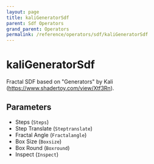 ```yaml
---
layout: page
title: kaliGeneratorSdf
parent: Sdf Operators
grand_parent: Operators
permalink: /reference/operators/sdf/kaliGeneratorSdf
---
```


# kaliGeneratorSdf

Fractal SDF based on "Generators" by Kali (https://www.shadertoy.com/view/Xtf3Rn).

## Parameters

* Steps (`Steps`)
* Step Translate (`Steptranslate`)
* Fractal Angle (`Fractalangle`)
* Box Size (`Boxsize`)
* Box Round (`Boxround`)
* Inspect (`Inspect`)
